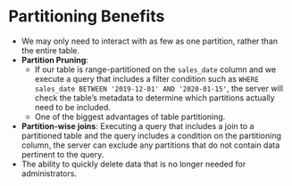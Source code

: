 # Partitioning Benefits

- We may only need to interact with as few as one partition, rather than the entire table.
- **Partition Pruning**: 
  - If our table is range-partitioned on the `sales_date` column and we execute a query that includes a filter condition such as `WHERE sales_date BETWEEN '2019-12-01' AND '2020-01-15'`, the server will check the table’s metadata to determine which partitions actually need to be included.
  - One of the biggest advantages of table partitioning.
- **Partition-wise joins**: Executing a query that includes a join to a partitioned table and the query includes a condition on the partitioning column, the server can exclude any partitions that do not contain data pertinent to the query.
- The ability to quickly delete data that is no longer needed for administrators.